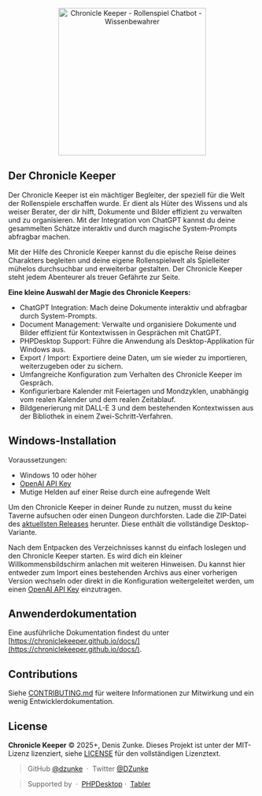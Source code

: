 <p align="center">
    <a href="https://github.com/ChronicleKeeper/ChronicleKeeper">
        <img 
            src="https://raw.githubusercontent.com/ChronicleKeeper/ChronicleKeeper/main/assets/images/logo.png" 
            alt="Chronicle Keeper - Rollenspiel Chatbot - Wissenbewahrer" 
            width="300"
        >
    </a>
</p>

## Der Chronicle Keeper

Der Chronicle Keeper ist ein mächtiger Begleiter, der speziell für die Welt der Rollenspiele erschaffen wurde. Er dient als 
Hüter des Wissens und als weiser Berater, der dir hilft, Dokumente und Bilder effizient zu verwalten und zu organisieren. 
Mit der Integration von ChatGPT kannst du deine gesammelten Schätze interaktiv und durch magische System-Prompts 
abfragbar machen.

Mit der Hilfe des Chronicle Keeper kannst du die epische Reise deines Charakters begleiten und deine eigene Rollenspielwelt 
als Spielleiter mühelos durchsuchbar und erweiterbar gestalten. Der Chronicle Keeper steht jedem Abenteurer als treuer
Gefährte zur Seite.

**Eine kleine Auswahl der Magie des Chronicle Keepers:**

- ChatGPT Integration: Mach deine Dokumente interaktiv und abfragbar durch System-Prompts.
- Document Management: Verwalte und organisiere Dokumente und Bilder effizient für Kontextwissen in Gesprächen mit ChatGPT.
- PHPDesktop Support: Führe die Anwendung als Desktop-Applikation für Windows aus.
- Export / Import: Exportiere deine Daten, um sie wieder zu importieren, weiterzugeben oder zu sichern.
- Umfangreiche Konfiguration zum Verhalten des Chronicle Keeper im Gespräch.
- Konfigurierbare Kalender mit Feiertagen und Mondzyklen, unabhängig vom realen Kalender und dem realen Zeitablauf.
- Bildgenerierung mit DALL-E 3 und dem bestehenden Kontextwissen aus der Bibliothek in einem Zwei-Schritt-Verfahren.

## Windows-Installation

Voraussetzungen:

- Windows 10 oder höher
- [OpenAI API Key](https://platform.openai.com/api-keys)
- Mutige Helden auf einer Reise durch eine aufregende Welt

Um den Chronicle Keeper in deiner Runde zu nutzen, musst du keine Taverne aufsuchen oder einen Dungeon durchforsten.
Lade die ZIP-Datei des [aktuellsten Releases](https://github.com/ChronicleKeeper/ChronicleKeeper/releases/latest) herunter.
Diese enthält die vollständige Desktop-Variante.

Nach dem Entpacken des Verzeichnisses kannst du einfach loslegen und den Chronicle Keeper starten. Es wird dich ein kleiner
Willkommensbildschirm anlachen mit weiteren Hinweisen. Du kannst hier entweder zum Import eines bestehenden Archivs
aus einer vorherigen Version wechseln oder direkt in die Konfiguration weitergeleitet werden, um einen
[OpenAI API Key](https://platform.openai.com/api-keys) einzutragen.

## Anwenderdokumentation

Eine ausführliche Dokumentation findest du unter [https://chroniclekeeper.github.io/docs/](https://chroniclekeeper.github.io/docs/).

## Contributions

Siehe [CONTRIBUTING.md](CONTRIBUTING.md) für weitere Informationen zur Mitwirkung und ein wenig Entwicklerdokumentation.

## License

**Chronicle Keeper** © 2025+, Denis Zunke. Dieses Projekt ist unter der MIT-Lizenz lizenziert, 
siehe [LICENSE](LICENSE) für den vollständigen Lizenztext.

> GitHub [@dzunke](https://github.com/DZunke) &nbsp;&middot;&nbsp;
> Twitter [@DZunke](https://twitter.com/DZunke)

> Supported by &nbsp;&middot;&nbsp;
> [PHPDesktop](https://github.com/cztomczak/phpdesktop)&nbsp;&middot;&nbsp;
> [Tabler](https://tabler.io)
